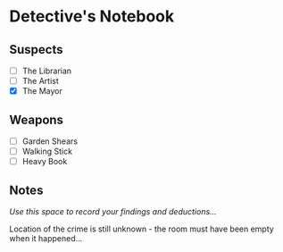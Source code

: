 # Detective's Notebook

## Suspects
- [ ] The Librarian
- [ ] The Artist
- [X] The Mayor

## Weapons
- [ ] Garden Shears
- [ ] Walking Stick
- [ ] Heavy Book

## Notes
*Use this space to record your findings and deductions...*

Location of the crime is still unknown - the room must have been empty when it happened...
